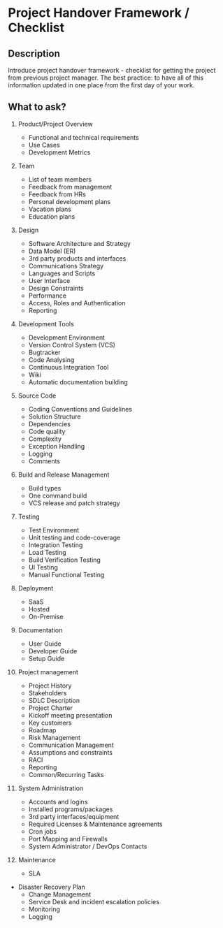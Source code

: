 # Project Handover Framework / Checklist
## Description

Introduce project handover framework - checklist for getting the project from previous project manager. The best practice: to have all of this information updated in one place from the first day of your work.

## What to ask?
1. Product/Project Overview

	- Functional and technical requirements   
	- Use Cases
	- Development Metrics
  
1. Team
 
	- List of team members
	- Feedback from management
	- Feedback from HRs
	- Personal development plans
	- Vacation plans
	- Education plans
  
1. Design
   
	- Software Architecture and Strategy
	- Data Model (ER)
	- 3rd party products and interfaces
	- Communications Strategy
	- Languages and Scripts
	- User Interface
	- Design Constraints
	- Performance
	- Access, Roles and Authentication
	- Reporting
	    
1. Development Tools
   
	- Development Environment
	- Version Control System (VCS)
	- Bugtracker
	- Code Analysing
	- Continuous Integration Tool
	- Wiki
	- Automatic documentation building
	   
1. Source Code
   
	- Coding Conventions and Guidelines
	- Solution Structure
	- Dependencies
	- Code quality
	- Complexity
	- Exception Handling
	- Logging
	- Comments 
	   
1. Build and Release Management
   
	- Build types
	- One command build
	- VCS release and patch strategy
	   
1. Testing
   
	- Test Environment
	- Unit testing and code-coverage
	- Integration Testing
	- Load Testing
	- Build Verification Testing
	- UI Testing
	- Manual Functional Testing
	   
7. Deployment
   
	- SaaS
	- Hosted
	- On-Premise
	   
1. Documentation
   
	- User Guide
	- Developer Guide
	- Setup Guide
	   
1. Project management
   
	- Project History
	- Stakeholders
	- SDLC Description
	- Project Charter
	- Kickoff meeting presentation
	- Key customers
	- Roadmap
	- Risk Management
	- Communication Management
	- Assumptions and constraints
	- RACI
	- Reporting
	- Common/Recurring Tasks
	    
1. System Administration
    
	- Accounts and logins
	- Installed programs/packages
	- 3rd party interfaces/equipment
	- Required Licenses & Maintenance agreements
	- Cron jobs
	- Port Mapping and Firewalls
	- System Administrator / DevOps Contacts
	   
1. Maintenance
    
	- SLA
  - Disaster Recovery Plan
	- Change Management
	- Service Desk and incident escalation policies
	- Monitoring
	- Logging
